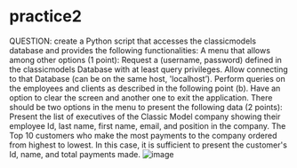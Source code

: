 # practice2
QUESTION: create a Python script that accesses the classicmodels database and provides the following functionalities:
A menu that allows among other options (1 point):
Request a (username, password) defined in the classicmodels Database with at least query privileges.
Allow connecting to that Database (can be on the same host, 'localhost’).
Perform queries on the employees and clients as described in the following point (b).
Have an option to clear the screen and another one to exit the application.
 There should be two options in the menu to present the following data (2 points):
Present the list of executives of the Classic Model company showing their employee Id, last name, first name, email, and position in the company.
The Top 10 customers who make the most payments to the company ordered from highest to lowest. In this case, it is sufficient to present the customer's Id, name, and total payments made.
![image](https://github.com/zxc228/practice2/assets/70976667/0735085e-dce8-47f9-854a-dc1bb79efe43)
